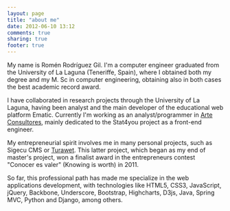 ```yaml
---
layout: page
title: "about me"
date: 2012-06-10 13:12
comments: true
sharing: true
footer: true
---
```

 <p>My name is Romén Rodríguez Gil. I'm a computer engineer graduated from the University of La Laguna (Teneriffe, Spain), where I obtained both my degree and my M. Sc in computer engineering, obtaining also in both cases the best academic record award.</p>
  <p>I have collaborated in research projects through the University of La Laguna, having been analyst and the main developer of the educational web platform Ematic. Currently I'm working as an analyst/programmer in <a href="http://www.arte-consultores.com">Arte Consultores</a>, mainly dedicated to the Stat4you project as a front-end engineer.</p>
  <p>My entrepreneurial spirit involves me in many personal projects, such as Sigecu CMS or <a href="http://www.turawetproject.org">Turawet</a>. This latter project, which began as my end of master's project, won a finalist award in the entrepreneurs contest "Conocer es valer" (Knowing is worth) in 2011.</p>
  <p>So far, this professional path has made me specialize in the web applications development, with technologies like HTML5, CSS3, JavaScript, jQuery, Backbone, Underscore, Bootstrap, Highcharts, D3js, Java, Spring MVC, Python and Django, among others.</p>
